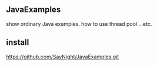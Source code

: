 ## JavaExamples
show ordinary Java examples.
how to use thread pool ...etc.
## install
https://github.com/SayNight/JavaExamples.git
